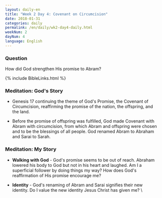 ```yaml
---
layout: daily-en
title: "Week 2 Day 4: Covenant on Circumcision"
date: 2018-01-31
categories: daily
permalink: /en/daily/wk2-day4-daily.html
weekNum: 2
dayNum: 4
language: English
---
```


### Question     
How did God strengthen His promise to Abram?

{% include BibleLinks.html %} 

### Meditation: God's Story   
+ Genesis 17 continuing the theme of God's Promise, the Covenant of Circumcision, reaffirming the promise of the nation, the offspring, and the land. 

+ Before the promise of offspring was fulfilled, God made Covenant with Abram with circumcision, from which Abram and offspring were chosen and to be the blessings of all people. God renamed Abram to Abraham and Sarai to Sarah. 

### Meditation: My Story   
+ **Walking with God** - God's promise seems to be out of reach. Abraham lowered his body to God but not in his heart and laughed. Am I a superficial follower by doing things my way? How does God's reaffirmation of His promise encourage me? 

+ **Identity** - God's renaming of Abram and Sarai signifies their new identity. Do I value the new identity Jesus Christ has given me? 
\
